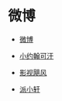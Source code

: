 # 微博


<div id = "首"></div>
<script src = "../js/首.js"></script>


* [微博](https://m.weibo.cn/)


* [小约翰可汗](https://m.weibo.cn/u/7552181904)
* [影视飓风](https://m.weibo.cn/u/1044980795)
* [派小轩](https://m.weibo.cn/u/5591019706)
